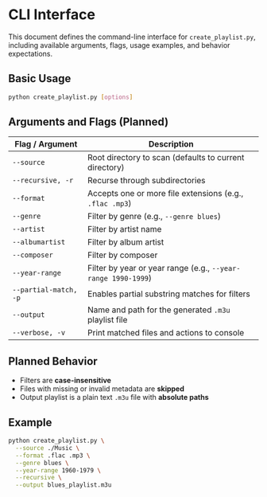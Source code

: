# CLI Interface

This document defines the command-line interface for `create_playlist.py`, including available arguments, flags, usage examples, and behavior expectations.

## Basic Usage

```bash
python create_playlist.py [options]
```

## Arguments and Flags (Planned)

| Flag / Argument       | Description                                                   |
| --------------------- | ------------------------------------------------------------- |
| `--source`            | Root directory to scan (defaults to current directory)        |
| `--recursive, -r`     | Recurse through subdirectories                                |
| `--format`            | Accepts one or more file extensions (e.g., `.flac .mp3`)      |
| `--genre`             | Filter by genre (e.g., `--genre blues`)                       |
| `--artist`            | Filter by artist name                                         |
| `--albumartist`       | Filter by album artist                                        |
| `--composer`          | Filter by composer                                            |
| `--year-range`        | Filter by year or year range (e.g., `--year-range 1990-1999`) |
| `--partial-match, -p` | Enables partial substring matches for filters                 |
| `--output`            | Name and path for the generated `.m3u` playlist file          |
| `--verbose, -v`       | Print matched files and actions to console                    |

## Planned Behavior

* Filters are **case-insensitive**
* Files with missing or invalid metadata are **skipped**
* Output playlist is a plain text `.m3u` file with **absolute paths**

## Example

```bash
python create_playlist.py \
  --source ./Music \
  --format .flac .mp3 \
  --genre blues \
  --year-range 1960-1979 \
  --recursive \
  --output blues_playlist.m3u
```
